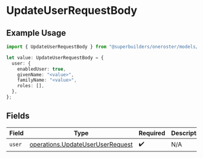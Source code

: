 # UpdateUserRequestBody

## Example Usage

```typescript
import { UpdateUserRequestBody } from "@superbuilders/oneroster/models/operations";

let value: UpdateUserRequestBody = {
  user: {
    enabledUser: true,
    givenName: "<value>",
    familyName: "<value>",
    roles: [],
  },
};
```

## Fields

| Field                                                                                | Type                                                                                 | Required                                                                             | Description                                                                          |
| ------------------------------------------------------------------------------------ | ------------------------------------------------------------------------------------ | ------------------------------------------------------------------------------------ | ------------------------------------------------------------------------------------ |
| `user`                                                                               | [operations.UpdateUserUserRequest](../../models/operations/updateuseruserrequest.md) | :heavy_check_mark:                                                                   | N/A                                                                                  |